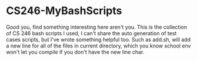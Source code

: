 # CS246-MyBashScripts
Good you, find something interesting here aren't you. This is the collection of CS 246 bash scripts I used, I can't share the auto generation of test cases scripts, 
but I've wrote something helpful too. Such as add.sh, will add a new line for all of the files in current directory, which you know school env won't let you compile if you don't have the new line char.
